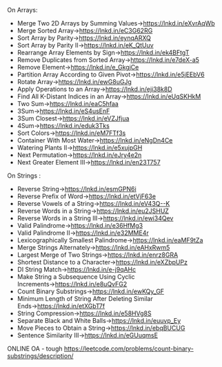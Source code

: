 On Arrays:


- Merge Two 2D Arrays by Summing Values→https://lnkd.in/eXvrAqWb
- Merge Sorted Array→https://lnkd.in/eC3G62RG
- Sort Array by Parity→https://lnkd.in/eynqARXQ
- Sort Array by Parity II→https://lnkd.in/eK_QtUuv
- Rearrange Array Elements by Sign→https://lnkd.in/ek4BFtgT
- Remove Duplicates from Sorted Array→https://lnkd.in/e7deX-a5
- Remove Element→https://lnkd.in/e_GkgjCe
- Partition Array According to Given Pivot→https://lnkd.in/e5jEEbV6
- Rotate Array→https://lnkd.in/ewG8uGJg
- Apply Operations to an Array→https://lnkd.in/eji38k8D
- Find All K-Distant Indices in an Array→https://lnkd.in/eUqSKHkM
- Two Sum→https://lnkd.in/eaC5hfaa
- 3Sum→https://lnkd.in/eS4usEnF
- 3Sum Closest→https://lnkd.in/eVZJfjua
- 4Sum→https://lnkd.in/eduk3Tks
- Sort Colors→https://lnkd.in/eM7FTf3s
- Container With Most Water→https://lnkd.in/eNgDn4Ce
- Watering Plants II→https://lnkd.in/e5xujpGH
- Next Permutation→https://lnkd.in/eJry4e2n
- Next Greater Element III→https://lnkd.in/en23T757





On Strings : 


- Reverse String→https://lnkd.in/esmGPN6i
- Reverse Prefix of Word→https://lnkd.in/etVjF63e
- Reverse Vowels of a String→https://lnkd.in/eV43Q--K
- Reverse Words in a String→https://lnkd.in/eu2JSHUZ
- Reverse Words in a String III→https://lnkd.in/ewi34Qev
- Valid Palindrome→https://lnkd.in/e36HfMg3
- Valid Palindrome II→https://lnkd.in/e32MME4r
- Lexicographically Smallest Palindrome→https://lnkd.in/eaMF9tZa
- Merge Strings Alternately→https://lnkd.in/eAHxRwm5
- Largest Merge of Two Strings→https://lnkd.in/enrz8GRA
- Shortest Distance to a Character→https://lnkd.in/eXZbpUPz
- DI String Match→https://lnkd.in/e-j9qAHc
- Make String a Subsequence Using Cyclic Increments→https://lnkd.in/e8uQvFG2
- Count Binary Substrings→https://lnkd.in/ewKQy_GF
- Minimum Length of String After Deleting Similar Ends→https://lnkd.in/etXGbT7f
- String Compression→https://lnkd.in/e58HVg8S
- Separate Black and White Balls→https://lnkd.in/euuvp_Ey
- Move Pieces to Obtain a String→https://lnkd.in/ebqBUCUG
- Sentence Similarity III→https://lnkd.in/eGUuqmsE







ONLINE OA - tough
https://leetcode.com/problems/count-binary-substrings/description/
